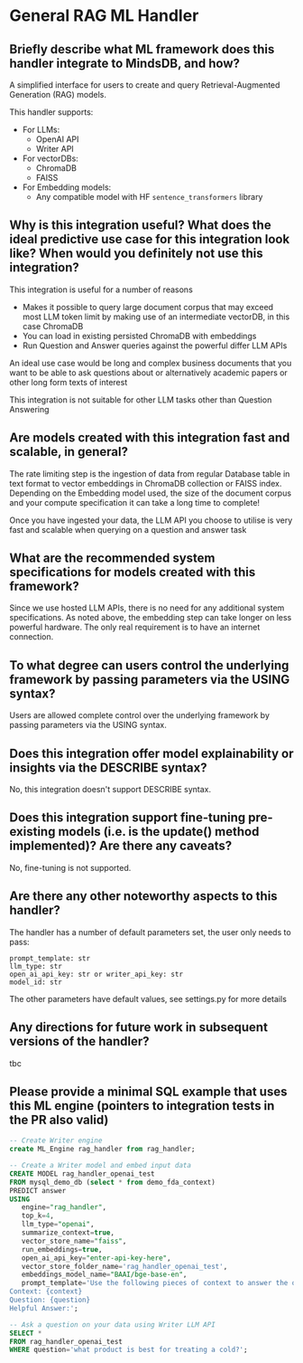 # General RAG ML Handler


## Briefly describe what ML framework does this handler integrate to MindsDB, and how?
A simplified interface for users to create and query Retrieval-Augmented Generation (RAG) models.

This handler supports:
- For LLMs:
    - OpenAI API
    - Writer API
- For vectorDBs:
    - ChromaDB
    - FAISS
- For Embedding models:
    - Any compatible model with HF `sentence_transformers` library


## Why is this integration useful? What does the ideal predictive use case for this integration look like? When would you definitely not use this integration?

This integration is useful for a number of reasons
- Makes it possible to query large document corpus that may exceed most LLM token limit by making use of an intermediate vectorDB, in this case ChromaDB
- You can load in existing persisted ChromaDB with embeddings
- Run Question and Answer queries against the powerful differ LLM APIs

An ideal use case would be long and complex business documents that you want to be able to ask questions about or alternatively academic papers or other long form texts of interest

This integration is not suitable for other LLM tasks other than Question Answering

## Are models created with this integration fast and scalable, in general?
The rate limiting step is the ingestion of data from regular Database table in text format to vector embeddings in ChromaDB collection or FAISS index. Depending on the Embedding model used, the size of the document corpus and your compute specification it can take a long time to complete!

Once you have ingested your data, the LLM API you choose to utilise is very fast and scalable when querying on a question and answer task

## What are the recommended system specifications for models created with this framework?
Since we use hosted LLM APIs, there is no need for any additional system specifications. As noted above, the embedding step can take longer on less powerful hardware. The only real requirement is to have an internet connection.

## To what degree can users control the underlying framework by passing parameters via the USING syntax?
Users are allowed complete control over the underlying framework by passing parameters via the USING syntax.

## Does this integration offer model explainability or insights via the DESCRIBE syntax?
No, this integration doesn't support DESCRIBE syntax.

## Does this integration support fine-tuning pre-existing models (i.e. is the update() method implemented)? Are there any caveats?
No, fine-tuning is not supported.

## Are there any other noteworthy aspects to this handler?
The handler has a number of default parameters set, the user only needs to pass:

    prompt_template: str
    llm_type: str
    open_ai_api_key: str or writer_api_key: str
    model_id: str

The other parameters have default values, see settings.py for more details


## Any directions for future work in subsequent versions of the handler?
tbc

## Please provide a minimal SQL example that uses this ML engine (pointers to integration tests in the PR also valid)
```sql
-- Create Writer engine
create ML_Engine rag_handler from rag_handler;

-- Create a Writer model and embed input data
CREATE MODEL rag_handler_openai_test
FROM mysql_demo_db (select * from demo_fda_context)
PREDICT answer
USING
   engine="rag_handler",
   top_k=4,
   llm_type="openai",
   summarize_context=true,
   vector_store_name="faiss",
   run_embeddings=true,
   open_ai_api_key="enter-api-key-here",
   vector_store_folder_name='rag_handler_openai_test',
   embeddings_model_name="BAAI/bge-base-en",
   prompt_template='Use the following pieces of context to answer the question at the end. If you do not know the answer, just say that you do not know, do not try to make up an answer.
Context: {context}
Question: {question}
Helpful Answer:';

-- Ask a question on your data using Writer LLM API
SELECT *
FROM rag_handler_openai_test
WHERE question='what product is best for treating a cold?';
```
